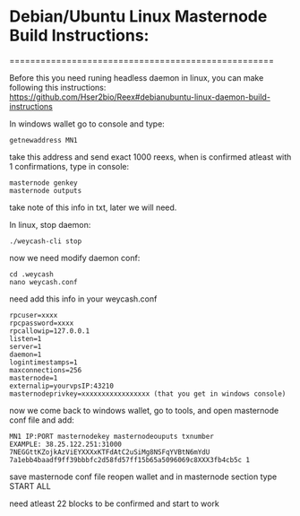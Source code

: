 
# Debian/Ubuntu Linux Masternode Build Instructions: 
===================================================

Before this you need runing headless daemon in linux, you can make following this instructions: https://github.com/Hser2bio/Reex#debianubuntu-linux-daemon-build-instructions

In windows wallet go to console and type: 
```
getnewaddress MN1
```
take this address and send exact 1000 reexs, when is confirmed atleast with 1 confirmations, type in console:
```
masternode genkey 
masternode outputs
```
take note of this info in txt, later we will need. 

In linux, stop daemon:
```
./weycash-cli stop
```
now we need modify daemon conf:
```
cd .weycash
nano weycash.conf
```
need add this info in your weycash.conf
```
rpcuser=xxxx
rpcpassword=xxxx
rpcallowip=127.0.0.1
listen=1
server=1
daemon=1
logintimestamps=1
maxconnections=256
masternode=1
externalip=yourvpsIP:43210
masternodeprivkey=xxxxxxxxxxxxxxxxx (that you get in windows console)
```
now we come back to windows wallet, go to tools, and open masternode conf file and add:
```
MN1 IP:PORT masternodekey masternodeouputs txnumber
EXAMPLE: 38.25.122.251:31000 7NEGGttKZojkAzViEYXXXxKTFdAtC2uSiMg8NSFqYVBtN6mYdU 7a1ebb4baadf9ff39bbbfc2d58fd57ff15b65a5096069c8XXX3fb4cb5c 1
```
save masternode conf file reopen wallet and in masternode section type START ALL

need atleast 22 blocks to be confirmed and start to work




